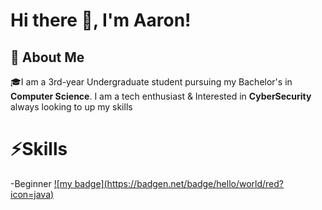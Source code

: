 # Hi there 👋, I'm Aaron!
## 🗽 About Me
🎓I am a 3rd-year Undergraduate student pursuing my Bachelor's in **Computer Science**.
I am a tech enthusiast & Interested in **CyberSecurity**
always looking to up my skills

# ⚡Skills
-Beginner
[!\[my badge\](https://badgen.net/badge/hello/world/red?icon=java)](https://badgen.net/badge/icon/java?icon=java&label)



<!--
**AaronThorne007/AaronThorne007** is a ✨ _special_ ✨ repository because its `README.md` (this file) appears on your GitHub profile.

Here are some ideas to get you started:

- 🔭 I’m currently working on ...
- 🌱 I’m currently learning ...
- 👯 I’m looking to collaborate on ...
- 🤔 I’m looking for help with ...
- 💬 Ask me about ...
- 📫 How to reach me: ...
- 😄 Pronouns: ...
- ⚡ Fun fact: ...
-->
